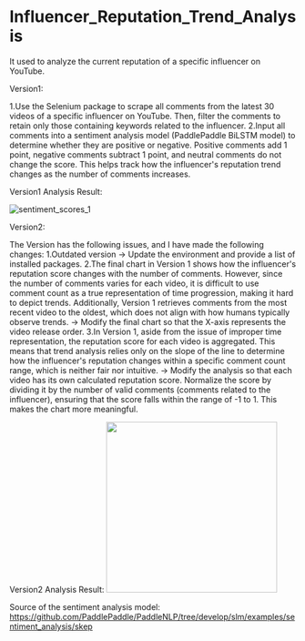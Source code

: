 # Influencer_Reputation_Trend_Analysis
It used to analyze the current reputation of a specific influencer on YouTube.

Version1:

1.Use the Selenium package to scrape all comments from the latest 30 videos of a specific influencer on YouTube. Then, filter the comments to retain only those containing keywords related to the influencer.
2.Input all comments into a sentiment analysis model (PaddlePaddle BiLSTM model) to determine whether they are positive or negative. Positive comments add 1 point, negative comments subtract 1 point, and neutral comments do not change the score. This helps track how the influencer's reputation trend changes as the number of comments increases.

Version1 Analysis Result:

![sentiment_scores_1](https://github.com/user-attachments/assets/3c13306c-a1c8-4eb8-b302-9514e50366f4)



Version2:

The Version has the following issues, and I have made the following changes:
1.Outdated version
-> Update the environment and provide a list of installed packages.
2.The final chart in Version 1 shows how the influencer's reputation score changes with the number of comments. However, since the number of comments varies for each video, it is difficult to use comment count as a true representation of time progression, making it hard to depict trends. Additionally, Version 1 retrieves comments from the most recent video to the oldest, which does not align with how humans typically observe trends.
-> Modify the final chart so that the X-axis represents the video release order.
3.In Version 1, aside from the issue of improper time representation, the reputation score for each video is aggregated. This means that trend analysis relies only on the slope of the line to determine how the influencer's reputation changes within a specific comment count range, which is neither fair nor intuitive.
-> Modify the analysis so that each video has its own calculated reputation score. Normalize the score by dividing it by the number of valid comments (comments related to the influencer), ensuring that the score falls within the range of -1 to 1. This makes the chart more meaningful.

Version2 Analysis Result:
<img src="[https://github.com/user-attachments/assets/31f96b66-a021-471e-ab6b-becfb7b0d8cd]" width="300" />



Source of the sentiment analysis model:
https://github.com/PaddlePaddle/PaddleNLP/tree/develop/slm/examples/sentiment_analysis/skep

